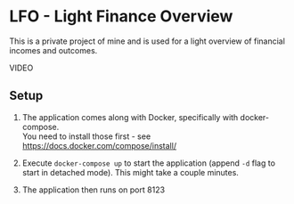 # LFO - Light Finance Overview
This is a private project of mine and is used for a light overview of financial incomes and outcomes.

VIDEO

## Setup

1. The application comes along with Docker, specifically with docker-compose.\
You need to install those first -
see https://docs.docker.com/compose/install/

2. Execute `docker-compose up` to start the application (append `-d` flag to start in detached mode). This might take a couple minutes.

3. The application then runs on port 8123